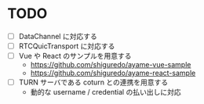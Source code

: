 # TODO

- [ ] DataChannel に対応する
- [ ] RTCQuicTransport に対応する
- [ ] Vue や React のサンプルを用意する
    - https://github.com/shiguredo/ayame-vue-sample
    - https://github.com/shiguredo/ayame-react-sample
- [ ] TURN サーバである coturn との連携を用意する
    - 動的な username / credential の払い出しに対応
